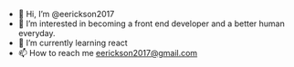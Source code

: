 - 👋 Hi, I’m @eerickson2017
- 👀 I’m interested in becoming a front end developer and a better human everyday.
- 🌱 I’m currently learning react 
- 📫 How to reach me eerickson2017@gmail.com


